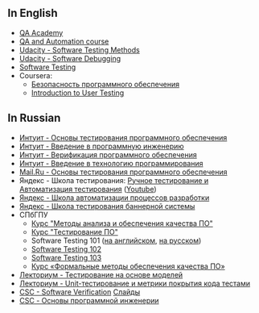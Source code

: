 ## In English

* [QA Academy](https://github.com/TelerikAcademy/QA-Academy)
* [QA and Automation course](https://github.com/HackBulgaria/QA-and-Automation-101)
* [Udacity - Software Testing Methods](https://www.udacity.com/course/software-testing--cs258)
* [Udacity - Software Debugging](https://www.udacity.com/course/software-debugging--cs259)
* [Software Testing](http://compsciclub.ru/courses/softwaretesting/2008-spring/)
* Coursera:
  * [Безопасность программного обеспечения](https://ru.coursera.org/learn/software-security)
  * [Introduction to User Testing](https://ru.coursera.org/learn/ui-testing/lecture/aal6p/introduction-to-user-testing)

## In Russian

* [Интуит - Основы тестирования программного обеспечения](http://www.intuit.ru/studies/courses/48/48/info)
* [Интуит - Введение в программную инженерию](http://www.intuit.ru/studies/courses/497/353/info)
* [Интуит - Верификация программного обеспечения](http://www.intuit.ru/studies/courses/1040/209/info)
* [Интуит - Введение в технологию программирования](http://www.intuit.ru/studies/courses/2262/160/info)
* [Mail.Ru - Основы тестирования программного обеспечения](http://universarium.org/course/526)
* Яндекс - Школа тестирования: [Ручное тестирование и Автоматизация тестирования](https://academy.yandex.ru/events/testing/spb-2016/) ([Youtube](https://www.youtube.com/playlist?list=PLJMRN_6MT0JYItlUeor7YRa0r6-lI8MMR))
* [Яндекс - Школа автоматизации процессов разработки](https://academy.yandex.ru/events/testing/spb-2014/)
* [Яндекс - Школа тестирования баннерной системы](https://academy.yandex.ru/events/testing/msk-2014/)
* СПбГПУ
  * [Курс "Методы анализа и обеспечения качества ПО"](http://kspt.icc.spbstu.ru/course/QA)
  * [Курс "Тестирование ПО"](http://kspt.icc.spbstu.ru/2014/course/software-testing)
  * Software Testing 101 ([на английском](http://kspt.ftk.spbstu.ru/media/files/people/akhin/lectures/Software-Testing-101.pdf), [на русском](http://kspt.icc.spbstu.ru/media/files/people/akhin/lectures/Software-Testing-101-ru.pdf))
  * [Software Testing 102](http://kspt.icc.spbstu.ru/media/files/people/akhin/lectures/Software-Testing-102v2.pdf)
  * [Software Testing 103](http://kspt.icc.spbstu.ru/media/files/people/akhin/lectures/Software-Testing-102v3.pdf)
  * [Курс «Формальные методы обеспечения качества ПО»](http://kspt.icc.spbstu.ru/2010/course/quality)
* [Лекториум - Тестирование на основе моделей](https://www.lektorium.tv/course/22774)
* [Лекториум - Unit-тестирование и метрики покрытия кода тестами](https://www.lektorium.tv/lecture/13635)
* [CSC - Software Verification](http://compsciclub.ru/courses/softwareverification/2008-spring/) [Слайды](http://compsciclub.ru/media/slides/modelbasedtesting_2010_spring/2010_04_25_modelbasedtesting_2010_spring_m98ClS2.pdf)
* [CSC - Основы программной инженерии](https://compscicenter.ru/courses/seintro/2012-spring/)
